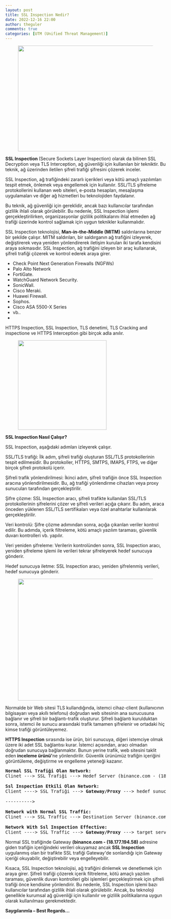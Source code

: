 ```yaml
---
layout: post
title: SSL Inspection Nedir?
date: 2022-12-16 22:00
author: theguler
comments: true
categories: [UTM (Unified Threat Management)]
---
```

<!-- wp:image {"id":5784,"width":481,"height":331,"sizeSlug":"large","linkDestination":"none"} -->
<figure class="wp-block-image size-large is-resized"><img src="https://farukguler.com/assets/post_images/ssl-inspection.jpg?w=1024" alt="" class="wp-image-5784" width="481" height="331" /></figure>
<!-- /wp:image -->

<!-- wp:paragraph -->
<p><strong>SSL Inspection </strong>(Secure Sockets Layer Inspection) olarak da bilinen SSL Decryption veya TLS Interception, ağ güvenliği için kullanılan bir tekniktir. Bu teknik, ağ üzerinden iletilen şifreli trafiği şifresini çözerek inceler.</p>
<!-- /wp:paragraph -->

<!-- wp:paragraph -->
<p>SSL Inspection, ağ trafiğindeki zararlı içerikleri veya kötü amaçlı yazılımları tespit etmek, önlemek veya engellemek için kullanılır. SSL/TLS şifreleme protokollerini kullanan web siteleri, e-posta hesapları, mesajlaşma uygulamaları ve diğer ağ hizmetleri bu teknolojiden faydalanır.</p>
<!-- /wp:paragraph -->

<!-- wp:paragraph -->
<p>Bu teknik, ağ güvenliği için gereklidir, ancak bazı kullanıcılar tarafından gizlilik ihlali olarak görülebilir. Bu nedenle, SSL Inspection işlemi gerçekleştirilirken, organizasyonlar gizlilik politikalarını ihlal etmeden ağ trafiği üzerinde kontrol sağlamak için uygun teknikler kullanmalıdır.</p>
<!-- /wp:paragraph -->

<!-- wp:paragraph -->
<p>SSL Inspection teknolojisi, <strong>Man-in-the-Middle (MITM)</strong> saldırılarına benzer bir şekilde çalışır. MITM saldırıları, bir saldırganın ağ trafiğini izleyerek, değiştirerek veya yeniden yönlendirerek iletişim kurulan iki tarafa kendisini araya sokmasıdır. SSL Inspection, ağ trafiğini izleyen bir araç kullanarak, şifreli trafiği çözerek ve kontrol ederek araya girer.</p>
<!-- /wp:paragraph -->

<!-- wp:list -->
<ul><!-- wp:list-item -->
<li>Check Point Next Generation Firewalls (NGFWs)</li>
<!-- /wp:list-item -->

<!-- wp:list-item -->
<li>Palo Alto Network</li>
<!-- /wp:list-item -->

<!-- wp:list-item -->
<li>FortiGate.</li>
<!-- /wp:list-item -->

<!-- wp:list-item -->
<li>WatchGuard Network Security.</li>
<!-- /wp:list-item -->

<!-- wp:list-item -->
<li>SonicWall.</li>
<!-- /wp:list-item -->

<!-- wp:list-item -->
<li>Cisco Meraki.</li>
<!-- /wp:list-item -->

<!-- wp:list-item -->
<li>Huawei Firewall.</li>
<!-- /wp:list-item -->

<!-- wp:list-item -->
<li>Sophos.</li>
<!-- /wp:list-item -->

<!-- wp:list-item -->
<li>Cisco ASA 5500-X Series</li>
<!-- /wp:list-item -->

<!-- wp:list-item -->
<li>vb..<a href="https://www.cloudflare.com/learning/security/what-is-a-firewall/"></a></li>
<!-- /wp:list-item -->

<!-- wp:list-item -->
<li></li>
<!-- /wp:list-item --></ul>
<!-- /wp:list -->

<!-- wp:paragraph -->
<p>HTTPS Inspection, SSL Inspection, TLS denetimi, TLS Cracking and inspectione ve HTTPS Interception gibi birçok adla anılır.</p>
<!-- /wp:paragraph -->

<!-- wp:image {"align":"right","id":5774,"width":278,"height":280,"sizeSlug":"large","linkDestination":"none"} -->
<figure class="wp-block-image alignright size-large is-resized"><img src="https://farukguler.com/assets/post_images/ssl-ins.png?w=559" alt="" class="wp-image-5774" width="278" height="280" /></figure>
<!-- /wp:image -->

<!-- wp:paragraph -->
<p><strong>SSL Inspection Nasıl Çalışır?</strong></p>
<!-- /wp:paragraph -->

<!-- wp:paragraph -->
<p>SSL Inspection, aşağıdaki adımları izleyerek çalışır.</p>
<!-- /wp:paragraph -->

<!-- wp:paragraph -->
<p>SSL/TLS trafiği: İlk adım, şifreli trafiği oluşturan SSL/TLS protokollerinin tespit edilmesidir. Bu protokoller, HTTPS, SMTPS, IMAPS, FTPS, ve diğer birçok şifreli protokolü içerir.</p>
<!-- /wp:paragraph -->

<!-- wp:paragraph -->
<p>Şifreli trafik yönlendirilmesi: İkinci adım, şifreli trafiğin önce SSL Inspection aracına yönlendirilmesidir. Bu, ağ trafiği yönlendirme cihazları veya proxy sunucuları tarafından gerçekleştirilir.</p>
<!-- /wp:paragraph -->

<!-- wp:paragraph -->
<p>Şifre çözme: SSL Inspection aracı, şifreli trafikte kullanılan SSL/TLS protokollerinin şifrelerini çözer ve şifreli verileri açığa çıkarır. Bu adım, araca önceden yüklenen SSL/TLS sertifikaları veya özel anahtarlar kullanılarak gerçekleştirilir.</p>
<!-- /wp:paragraph -->

<!-- wp:paragraph -->
<p>Veri kontrolü: Şifre çözme adımından sonra, açığa çıkarılan veriler kontrol edilir. Bu adımda, içerik filtreleme, kötü amaçlı yazılım taraması, güvenlik duvarı kontrolleri vb. yapılır.</p>
<!-- /wp:paragraph -->

<!-- wp:paragraph -->
<p>Veri yeniden şifreleme: Verilerin kontrolünden sonra, SSL Inspection aracı, yeniden şifreleme işlemi ile verileri tekrar şifreleyerek hedef sunucuya gönderir.</p>
<!-- /wp:paragraph -->

<!-- wp:paragraph -->
<p>Hedef sunucuya iletme: SSL Inspection aracı, yeniden şifrelenmiş verileri, hedef sunucuya gönderir.</p>
<!-- /wp:paragraph -->

<!-- wp:image {"id":5782,"width":590,"height":381,"sizeSlug":"large","linkDestination":"none"} -->
<figure class="wp-block-image size-large is-resized"><img src="https://farukguler.com/assets/post_images/https-interception.jpg?w=1024" alt="" class="wp-image-5782" width="590" height="381" /></figure>
<!-- /wp:image -->

<!-- wp:paragraph -->
<p>Normalde bir Web sitesi TLS kullandığında, istemci cihaz-client (kullanıcının bilgisayarı veya akıllı telefonu) doğrudan web sitesinin ana sunucusuna bağlanır ve şifreli bir bağlantı-trafik oluşturur.&nbsp;Şifreli bağlantı kurulduktan sonra, istemci ile sunucu arasındaki trafik tamamen şifrelenir ve ortadaki hiç kimse trafiği görüntüleyemez.</p>
<!-- /wp:paragraph -->

<!-- wp:paragraph -->
<p><strong>HTTPS Inspection</strong> sırasında ise ürün, biri sunucuya, diğeri istemciye olmak üzere iki adet SSL bağlantısı kurar.&nbsp;İstemci açısından, aracı olmadan doğrudan sunucuya bağlanmaktır.&nbsp;Bunun yerine trafik, web sitesini taklit eden <strong>inceleme ürünü'</strong>ne yönlendirilir.&nbsp;Güvenlik ürünümüz trafiğin içeriğini görüntüleme, değiştirme ve engelleme yeteneği kazanır.</p>
<!-- /wp:paragraph -->

<!-- wp:preformatted -->
<pre class="wp-block-preformatted"><strong>Normal SSL Trafiği Olan Network:</strong>
Clinet ---&gt; SSL Trafiği ---&gt; Hedef Server (binance.com - (18.177.194.58)
 
<strong>Ssl Inspection Etkili Olan Network:</strong>
Client ----&gt; SSL Trafiği ---&gt; <strong>Gateway/Proxy</strong> ---&gt; hedef sunucu (binance.com -(18.177.194.58)

----------&gt;

<strong>Network with Normal SSL Traffic:</strong>
Clinet ---&gt; SSL Traffic ---&gt; Destination Server (binance.com - (18.177.194.58)
 
<strong>Network With Ssl Inspection Effective:</strong>
Client ----&gt; SSL Traffic ---&gt; <strong>Gateway/Proxy</strong> ---&gt; target server (binance.com -(18.177.194.58)</pre>
<!-- /wp:preformatted -->

<!-- wp:paragraph -->
<p>Normal SSL trafiğinde Gateway <strong>(binance.com - (18.177.194.58)</strong>  adresine giden trafiğin içeriğindeki verileri okuyamaz ancak<strong> SSL Inspection</strong> uygulanmış olan bir trafikte SSL trafiği Gateway'de sonlandığı için Gateway içeriği okuyabilir, değiştirebilir veya engelleyebilir.</p>
<!-- /wp:paragraph -->

<!-- wp:paragraph -->
<p>Kısaca, SSL Inspection teknolojisi, ağ trafiğini dinlemek ve denetlemek için araya girer. Şifreli trafiği çözerek içerik filtreleme, kötü amaçlı yazılım taraması, güvenlik duvarı kontrolleri gibi işlemleri gerçekleştirmek için şifreli trafiği önce kendisine yönlendirir. Bu nedenle, SSL Inspection işlemi bazı kullanıcılar tarafından gizlilik ihlali olarak görülebilir. Ancak, bu teknoloji genellikle kurumsal ağ güvenliği için kullanılır ve gizlilik politikalarına uygun olarak kullanılması gerekmektedir.</p>
<!-- /wp:paragraph -->

<!-- wp:paragraph -->
<p><strong>Saygılarımla – Best Regards…</strong></p>
<!-- /wp:paragraph -->
